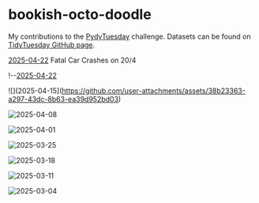 # bookish-octo-doodle

My contributions to the [PydyTuesday](https://github.com/posit-dev/python-tidytuesday) challenge. Datasets can be found on [TidyTuesday GitHub page](https://github.com/rfordatascience/tidytuesday).


[2025-04-22](https://github.com/DevJupyHUB/bookish-octo-doodle/blob/main/code/2025-04-22.ipynb) Fatal Car Crashes on 20/4





!--[2025-04-22](https://github.com/user-attachments/assets/bfc7f53c-4aca-47bb-bfca-fcc481f67ad2)

![](2025-04-15](https://github.com/user-attachments/assets/38b23363-a297-43dc-8b63-ea39d952bd03)

![2025-04-08](https://github.com/user-attachments/assets/4f2f66d0-80f8-46ab-8c82-e14723b4ffee)

![2025-04-01](https://github.com/user-attachments/assets/a4364f69-d019-485e-b648-dec1d4196ab1)

![2025-03-25](https://github.com/user-attachments/assets/11e9bee2-7254-4888-a58a-6f8c1c6b84f1)

![2025-03-18](https://github.com/user-attachments/assets/c8430cd1-01c5-4246-b2ea-a154f5b62fce)

![2025-03-11](https://github.com/user-attachments/assets/abbc2e55-6752-4cc3-893c-43dd754b490e)

![2025-03-04](https://github.com/user-attachments/assets/623d00e3-2ade-461a-b011-273819f8be40)


